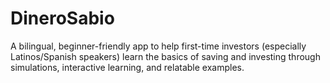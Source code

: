 # DineroSabio
 A bilingual, beginner-friendly app to help first-time investors (especially Latinos/Spanish speakers) learn the basics of saving and investing through simulations, interactive learning, and relatable examples.
